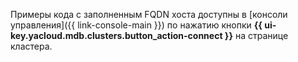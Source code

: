 Примеры кода с заполненным FQDN хоста доступны в [консоли управления]({{ link-console-main }}) по нажатию кнопки **{{ ui-key.yacloud.mdb.clusters.button_action-connect }}** на странице кластера.
